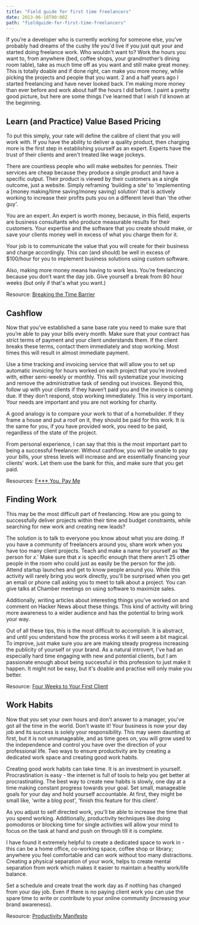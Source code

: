 ```yaml
---
title: "Field guide for first time freelancers"
date: 2013-06-18T00:00Z
path: "fieldguide-for-first-time-freelancers"
---
```


If you’re a developer who is currently working for someone else, you’ve probably
had dreams of the cushy life you'd live if you just quit your and started doing
freelance work. Who wouldn't want to? Work the hours you want to, from anywhere
(bed, coffee shops, your grandmother’s dining room table), take as much time off
as you want and still make great money. This is totally doable and if done
right, can make you more money, while picking the projects and people that you
want. 2 and a half years ago I started freelancing and have never looked back.
I'm making more money than ever before and work about half the hours I did
before. I paint a pretty good picture, but here are some things I've learned
that I wish I'd known at the beginning.

## Learn (and Practice) Value Based Pricing

To put this simply, your rate will define the calibre of client that you will
work with. If you have the ability to deliver a quality product, then charging
more is the first step in establishing yourself as an expert. Experts have the
trust of their clients and aren't treated like wage jockeys.

There are countless people who will make websites for pennies. Their services
are cheap because they produce a single product and have a specific output.
Their product is viewed by their customers as a single outcome, just a website.
Simply reframing 'building a site' to 'implementing a [money making/time
saving/money saving] solution' that is actively working to increase their
profits puts you on a different level than 'the other guy'.

You are an expert. An expert is worth money, because, in this field, experts are
business consultants who produce measurable results for their customers. Your
expertise and the software that you create should make, or save your clients
money well in excess of what you charge them for it.

Your job is to communicate the value that you will create for their business and
charge accordingly. This can (and should) be well in excess of \$100/hour for
you to implement business solutions using custom software.

Also, making more money means having to work less. You’re freelancing because
you don’t want the day job. Give yourself a break from 80 hour weeks (but only
if that's what you want.)

Resource: <a href="http://breakingthetimebarrier.freshbooks.com/">Breaking the
Time Barrier</a>

## Cashflow

Now that you’ve established a sane base rate you need to make sure that you’re
able to pay your bills every month. Make sure that your contract has strict
terms of payment and your client understands them. If the client breaks these
terms, contact them immediately and stop working. Most times this will result in
almost immediate payment.

Use a time tracking and invoicing service that will allow you to set up
automatic invoicing for hours worked on each project that you’re involved with,
either semi-weekly or monthly. This will systematize your invoicing and remove
the administrative task of sending out invoices. Beyond this, follow up with
your clients if they haven’t paid you and the invoice is coming due. If they
don’t respond, stop working immediately. This is very important. Your needs are
important and you are not working for charity.

A good analogy is to compare your work to that of a homebuilder. If they frame a
house and put a roof on it, they should be paid for this work. It is the same
for you, if you have provided work, you need to be paid, regardless of the state
of the project.

From personal experience, I can say that this is the most important part to
being a successful freelancer. Without cashflow, you will be unable to pay your
bills, your stress levels will increase and are essentially financing your
clients' work. Let them use the bank for this, and make sure that you get paid.

Resources: [F\*\*\* You, Pay Me](http://vimeo.com/22053820)

## Finding Work

This may be the most difficult part of freelancing. How are you going to
successfully deliver projects within their time and budget constraints, while
searching for new work and creating new leads?

The solution is to talk to everyone you know about what you are doing. If you
have a community of freelancers around you, share work when you have too many
client projects. Teach and make a name for yourself as '**the** person for
_x_.' Make sure that *x* is specific enough that there aren't 25 other people in
the room who could just as easily be the person for the job. Attend startup
launches and get to know people around you. While this activity will rarely
bring you work directly, you'll be surprised when you get an email or phone call
asking you to meet to talk about a project. You can give talks at Chamber
meetings on using software to maximize sales.

Additionally, writing articles about interesting things you've worked on and
comment on Hacker News about these things. This kind of activity will bring more
awareness to a wider audience and has the potential to bring work your way.

Out of all these tips, this is the most difficult to accomplish. It is abstract,
and until you understand how the process works it will seem a bit magical. To
improve, just make sure you are are making steady progress increasing the
publicity of yourself or your brand. As a natural introvert, I've had an
especially hard time engaging with new and potential clients, but I am
passionate enough about being successful in this profession to just make it
happen. It might not be easy, but it's doable and practise will only make you
better.

Resource:
[Four Weeks to Your First Client](http://jonathanwold.com/first-client/)

## Work Habits

Now that you set your own hours and don't answer to a manager, you've got all
the time in the world. Don't waste it! Your business is now your day job and its
success is solely your responsibility. This may seem daunting at first, but it
is not unmanageable, and as time goes on, you will grow used to the independence
and control you have over the direction of your professional life. Two ways to
ensure productivity are by creating a dedicated work space and creating good
work habits.

Creating good work habits can take time. It is an investment in yourself.
Procrastination is easy - the internet is full of tools to help you get better
at procrastinating. The best way to create new habits is slowly, one day at a
time making constant progress towards your goal. Set small, manageable goals for
your day and hold yourself accountable. At first, they might be small like,
'write a blog post', 'finish this feature for this client'.

As you adjust to self directed work, you'll be able to increase the time that
you spend working. Additionally, productivity techniques like doing pomodoros or
blocking time for single activities will allow your mind to focus on the task at
hand and push on through till it is complete.

I have found it extremely helpful to create a dedicated space to work in - this
can be a home office, co-working space, coffee shop or library; anywhere you
feel comfortable and can work without too many distractions. Creating a physical
separation of your work, helps to create mental separation from work which makes
it easier to maintain a healthy work/life balance.

Set a schedule and create treat the work day as if nothing has changed from your
day job. Even if there is no paying client work you can use the spare time to
write or contribute to your online community (increasing your brand awareness).

Resource:
[Productivity Manifesto](http://nathanbarry.com/productivity-manifesto/)
